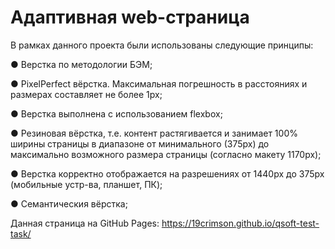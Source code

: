 # Адаптивная web-страница

В рамках данного проекта были использованы следующие принципы:

● Верстка по методологии БЭМ;

● PixelPerfect вёрстка. Максимальная погрешность в расстояниях и размерах составляет не более 1px;

● Верстка выполнена с использованием flexbox;

● Резиновая вёрстка, т.е. контент растягивается и занимает 100% ширины страницы  в диапазоне от минимального (375px) до максимально  возможного размера страницы (согласно макету 1170px);

● Верстка корректно отображается на разрешениях от  1440px до 375px (мобильные устр-ва, планшет, ПК);

● Семантическия вёрстка;

Данная страница на GitHub Pages: https://19crimson.github.io/qsoft-test-task/
